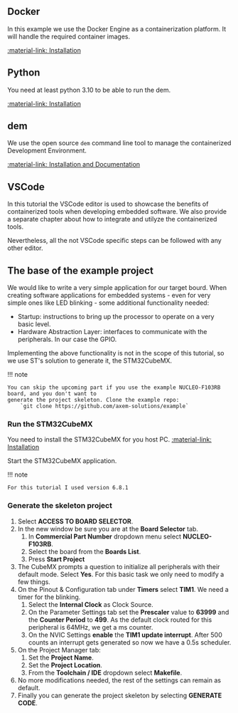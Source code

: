 ## Docker

In this example we use the Docker Engine as a containerization platform. It will handle the 
required container images.

[:material-link: Installation](https://docs.docker.com/engine/install/)

## Python

You need at least python 3.10 to be able to run the dem.

[:material-link: Installation](https://www.python.org/downloads/)

## dem

We use the open source `dem` command line tool to manage the containerized Development Environment.

[:material-link: Installation and Documentation]()

## VSCode

In this tutorial the VSCode editor is used to showcase the benefits of containerized tools when 
developing embedded software. We also provide a separate chapter about how to integrate and utilyze 
the containerized tools.

Nevertheless, all the not VSCode specific steps can be followed with any other editor. 

## The base of the example project

We would like to write a very simple application for our target bourd. When creating software 
applications for embedded systems - even for very simple ones like LED blinking - some additional 
functionality needed:

- Startup: instructions to bring up the processor to operate on a very basic level.
- Hardware Abstraction Layer: interfaces to communicate with the peripherals. In our case the GPIO.

Implementing the above functionality is not in the scope of this tutorial, so we use ST's solution 
to generate it, the STM32CubeMX. 

!!! note

    You can skip the upcoming part if you use the example NUCLEO-F103RB board, and you don't want to 
    generate the project skeleton. Clone the example repo:
        `git clone https://github.com/axem-solutions/example`

### Run the STM32CubeMX

You need to install the STM32CubeMX for you host PC.
[:material-link: Installation](https://www.st.com/en/development-tools/stm32cubemx.html)

Start the STM32CubeMX application. 

!!! note

    For this tutorial I used version 6.8.1

### Generate the skeleton project

1. Select **ACCESS TO BOARD SELECTOR**.
2. In the new window be sure you are at the **Board Selector** tab. 
    1. In **Commercial Part Number** dropdown menu select **NUCLEO-F103RB**. 
    2. Select the board from the **Boards List**.
    3. Press **Start Project**
3. The CubeMX prompts a question to initialize all peripherals with their default mode. 
Select **Yes**. For this basic task we only need to modify a few things.
4. On the Pinout & Configuration tab under **Timers** select **TIM1**. We need a timer for the 
blinking.
    1. Select the **Internal Clock** as Clock Source.
    2. On the Parameter Settings tab set the **Prescaler** value to **63999** and the 
    **Counter Period** to **499**. As the default clock routed for this peripheral is 64MHz, we get 
    a ms counter.
    3. On the NVIC Settings **enable** the **TIM1 update interrupt**. After 500 counts an interrupt
    gets generated so now we have a 0.5s scheduler.
5. On the Project Manager tab:
    1. Set the **Project Name**.
    2. Set the **Project Location**.
    3. From the **Toolchain / IDE** dropdown select **Makefile**.
5. No more modifications needed, the rest of the settings can remain as default.
6. Finally you can generate the project skeleton by selecting **GENERATE CODE**.